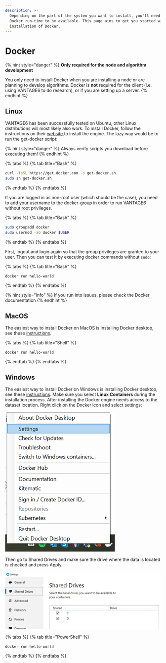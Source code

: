 ```yaml
---
description: >-
  Depending on the part of the system you want to install, you'll need the
  Docker run-time to be available. This page aims to get you started with the
  installation of Docker.
---
```


# Docker

{% hint style="danger" %}
**Only required for the node and algorithm development**

You only need to install Docker when you are installing a node or are planning to develop algorithms. Docker is **not** required for the client \(i.e. using VANTAGE6 to do research\), or if you are setting up a server. 
{% endhint %}

## Linux

VANTAGE6 has been successfully tested on Ubuntu, other Linux distributions will most likely also work. To install Docker, follow the instructions on their [website ](https://docs.docker.com/install/linux/linux-postinstall/)to install the engine. The lazy way would be to run the get-docker script:

{% hint style="danger" %}
Always verify scripts you download before executing them!
{% endhint %}

{% tabs %}
{% tab title="Bash" %}
```bash
curl -fsSL https://get.docker.com -o get-docker.sh
sudo sh get-docker.sh
```
{% endtab %}
{% endtabs %}

If you are logged in as non-root user \(which should be the case\), you need to add your username to the docker-group in order to run VANTAGE6 without root privileges. 

{% tabs %}
{% tab title="Bash" %}
```bash
sudo groupadd docker
sudo usermod -aG docker $USER
```
{% endtab %}
{% endtabs %}

First, logout and login again so that the group privileges are granted to your user. Then you can test it by executing docker commands without `sudo`:

{% tabs %}
{% tab title="Bash" %}
```bash
docker run hello-world
```
{% endtab %}
{% endtabs %}

{% hint style="info" %}
If you run into issues, please check the Docker documentation
{% endhint %}

## MacOS 

The easiest way to install Docker on MacOS is installing Docker desktop, see these [instructions](https://docs.docker.com/docker-for-mac/install/). 

{% tabs %}
{% tab title="Shell" %}
```text
docker run hello-world
```
{% endtab %}
{% endtabs %}

## Windows

The easiest way to install Docker on Windows is installing Docker desktop, see these [instructions](https://docs.docker.com/docker-for-windows/install/). Make sure you select **Linux Containers** during the installation process. After installing the Docker engine needs access to the dataset location. Right click on the Docker icon and select settings:

![Find your way to the settings.](../../.gitbook/assets/image.png)

Then go to Shared Drives and make sure the drive where the data is located is checked and press Apply.

![Make sure the drive where the data is located is shared with the Docker engine.](../../.gitbook/assets/image%20%281%29.png)

{% tabs %}
{% tab title="PowerShell" %}
```aspnet
docker run hello-world
```
{% endtab %}
{% endtabs %}

